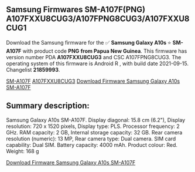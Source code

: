 <h2>Samsung Firmwares SM-A107F(PNG) A107FXXU8CUG3/A107FPNG8CUG3/A107FXXU8CUG1</h2>
Download the Samsung firmware for the ✅ <strong>Samsung Galaxy A10s </strong> ⭐ <strong>SM-A107F</strong> with product code <strong>PNG</strong> <strong> from Papua New Guinea</strong>. This firmware has version number PDA <strong>A107FXXU8CUG3</strong> and CSC A107FPNG8CUG3. The operating system of this firmware is Android R , with build date 2021-09-15. Changelist <strong>21859993</strong>.


[SM-A107F](https://samfirm.shop/samsung/model/SM-A107F)
[A107FXXU8CUG3](https://samfirm.shop/samsung/pda/A107FXXU8CUG3)
[Download Firmware Samsung Galaxy A10s SM-A107F](https://samfirm.shop/samsung/firmware/457108)
<h2>Summary description:</h2>
<p>Samsung Galaxy A10s SM-A107F. Display diagonal: 15.8 cm (6.2"), Display resolution: 720 x 1520 pixels, Display type: PLS. Processor frequency: 2 GHz. RAM capacity: 2 GB, Internal storage capacity: 32 GB. Rear camera resolution (numeric): 13 MP, Rear camera type: Dual camera. SIM card capability: Dual SIM. Battery capacity: 4000 mAh. Product colour: Red. Weight: 168 g</p>


[Download Firmware Samsung Galaxy A10s SM-A107F](https://samfirm.shop/samsung/firmware/457108)
